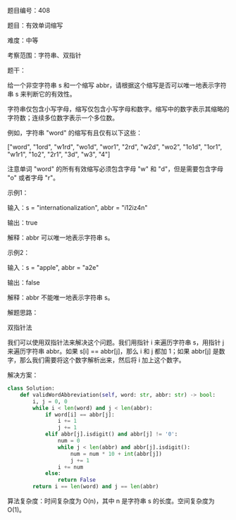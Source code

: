 题目编号：408

题目：有效单词缩写

难度：中等

考察范围：字符串、双指针

题干：

给一个非空字符串 s 和一个缩写 abbr，请根据这个缩写是否可以唯一地表示字符串 s 来判断它的有效性。

字符串仅包含小写字母，缩写仅包含小写字母和数字。缩写中的数字表示其缩略的字符数；连续多位数字表示一个多位数。

例如，字符串 "word" 的缩写有且仅有以下这些：

["word", "1ord", "w1rd", "wo1d", "wor1", "2rd", "w2d", "wo2", "1o1d", "1or1", "w1r1", "1o2", "2r1", "3d", "w3", "4"]

注意单词 "word" 的所有有效缩写必须包含字母 "w" 和 "d"，但是需要包含字母 "o" 或者字母 "r"。

示例1：

输入：s = "internationalization", abbr = "i12iz4n"

输出：true

解释：abbr 可以唯一地表示字符串 s。

示例2：

输入：s = "apple", abbr = "a2e"

输出：false

解释：abbr 不能唯一地表示字符串 s。

解题思路：

双指针法

我们可以使用双指针法来解决这个问题。我们用指针 i 来遍历字符串 s，用指针 j 来遍历字符串 abbr。如果 s[i] == abbr[j]，那么 i 和 j 都加 1；如果 abbr[j] 是数字，那么我们需要将这个数字解析出来，然后将 i 加上这个数字。

解决方案：

```python
class Solution:
    def validWordAbbreviation(self, word: str, abbr: str) -> bool:
        i, j = 0, 0
        while i < len(word) and j < len(abbr):
            if word[i] == abbr[j]:
                i += 1
                j += 1
            elif abbr[j].isdigit() and abbr[j] != '0':
                num = 0
                while j < len(abbr) and abbr[j].isdigit():
                    num = num * 10 + int(abbr[j])
                    j += 1
                i += num
            else:
                return False
        return i == len(word) and j == len(abbr)
```

算法复杂度：时间复杂度为 O(n)，其中 n 是字符串 s 的长度。空间复杂度为 O(1)。